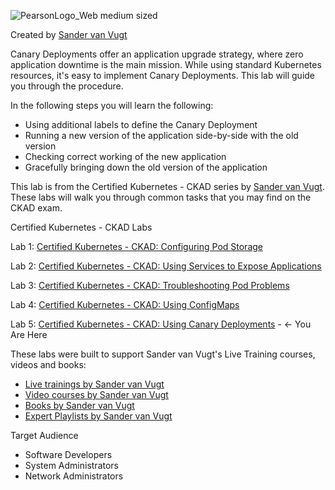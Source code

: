 ![PearsonLogo_Web medium sized](https://user-images.githubusercontent.com/1690898/135494413-a94dffea-c931-4b1f-9fe8-2a5eb5ffc612.png)

Created by [Sander van Vugt](https://learning.oreilly.com/search/?query=author%3A%22sander%20van%20vugt%22&extended_publisher_data=true&highlight=true&include_assessments=false&include_case_studies=true&include_courses=true&include_playlists=true&include_collections=true&include_notebooks=true&include_sandboxes=true&include_scenarios=true&is_academic_institution_account=false&source=user&sort=relevance&facet_json=true&json_facets=true&page=0&include_facets=true&include_practice_exams=true)

Canary Deployments offer an application upgrade strategy, where zero application downtime is the main mission. While using standard Kubernetes resources, it's easy to implement Canary Deployments. This lab will guide you through the procedure. 
 
In the following steps you will learn the following:
 
*	Using additional labels to define the Canary Deployment
*	Running a new version of the application side-by-side with the old version
*	Checking correct working of the new application
*	Gracefully bringing down the old version of the application

This lab is from the Certified Kubernetes - CKAD series by [Sander van Vugt](https://learning.oreilly.com/search/?query=%22sander%20van%20vugt%22%20%26%20%22cka%22&extended_publisher_data=true&highlight=true&include_assessments=false&include_case_studies=true&include_courses=true&include_playlists=true&include_collections=true&include_notebooks=true&include_sandboxes=true&include_scenarios=true&is_academic_institution_account=false&source=user&sort=relevance&facet_json=true&json_facets=true&page=0&include_facets=true&include_practice_exams=true). These labs will walk you through common tasks that you may find on the CKAD exam.

Certified Kubernetes - CKAD Labs

Lab 1: [Certified Kubernetes - CKAD: Configuring Pod Storage](https://learning.oreilly.com/scenarios/certified-kubernetes-ckad/9780137836185X001/) 

Lab 2: [Certified Kubernetes - CKAD: Using Services to Expose Applications](https://learning.oreilly.com/scenarios/certified-kubernetes-ckad/9780137836185X002/)

Lab 3: [Certified Kubernetes - CKAD: Troubleshooting Pod Problems](https://learning.oreilly.com/scenarios/certified-kubernetes-ckad/9780137836185X003/)

Lab 4: [Certified Kubernetes - CKAD: Using ConfigMaps](https://learning.oreilly.com/scenarios/certified-kubernetes-ckad/9780137836185X004/)

Lab 5: [Certified Kubernetes - CKAD: Using Canary Deployments](https://learning.oreilly.com/scenarios/certified-kubernetes-ckad/9780137836185X005/) - &#8592; You Are Here

These labs were built to support Sander van Vugt's Live Training courses, videos and books:

* [Live trainings by Sander van Vugt](https://learning.oreilly.com/search/?query=sander%20van%20vugt&extended_publisher_data=true&highlight=true&include_assessments=false&include_case_studies=true&include_courses=true&include_playlists=true&include_collections=true&include_notebooks=true&include_sandboxes=true&include_scenarios=true&is_academic_institution_account=false&source=user&formats=live%20online%20training&sort=relevance&facet_json=true&json_facets=true&page=0&include_facets=true&include_practice_exams=true)
* [Video courses by Sander van Vugt](https://learning.oreilly.com/search/?query=sander%20van%20vugt&extended_publisher_data=true&highlight=true&include_assessments=false&include_case_studies=true&include_courses=true&include_playlists=true&include_collections=true&include_notebooks=true&include_sandboxes=true&include_scenarios=true&is_academic_institution_account=false&source=user&formats=video&sort=relevance&facet_json=true&json_facets=true&page=0&include_facets=true&include_practice_exams=true)
* [Books by Sander van Vugt](https://learning.oreilly.com/search/?query=sander%20van%20vugt&extended_publisher_data=true&highlight=true&include_assessments=false&include_case_studies=true&include_courses=true&include_playlists=true&include_collections=true&include_notebooks=true&include_sandboxes=true&include_scenarios=true&is_academic_institution_account=false&source=user&formats=book&sort=relevance&facet_json=true&json_facets=true&page=0&include_facets=true&include_practice_exams=true)
* [Expert Playlists by Sander van Vugt](https://learning.oreilly.com/search/?query=sander%20van%20vugt&extended_publisher_data=true&highlight=true&include_assessments=false&include_case_studies=true&include_courses=true&include_playlists=true&include_collections=true&include_notebooks=true&include_sandboxes=true&include_scenarios=true&is_academic_institution_account=false&source=user&formats=collection&sort=relevance&facet_json=true&json_facets=true&page=0&include_facets=true&include_practice_exams=true)

Target Audience
 
*	Software Developers
*	System Administrators
*	Network Administrators

